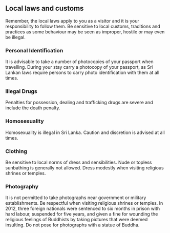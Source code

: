 ## Local laws and customs

Remember, the local laws apply to you as a visitor and it is your responsibility to follow them. Be sensitive to local customs, traditions and practices as some behaviour may be seen as improper, hostile or may even be illegal.

### **Personal Identification**

It is advisable to take a number of photocopies of your passport when travelling. During your stay carry a photocopy of your passport, as Sri Lankan laws require persons to carry photo identification with them at all times.

### **Illegal Drugs**

Penalties for possession, dealing and trafficking drugs are severe and include the death penalty.

### **Homosexuality**

Homosexuality is illegal in Sri Lanka. Caution and discretion is advised at all times.

### **Clothing**

Be sensitive to local norms of dress and sensibilities. Nude or topless sunbathing is generally not allowed. Dress modestly when visiting religious shrines or temples.

### **Photography**

It is not permitted to take photographs near government or military establishments. Be respectful when visiting religious shrines or temples. In 2012, three foreign nationals were sentenced to six months in prison with hard labour, suspended for five years, and given a fine for wounding the religious feelings of Buddhists by taking pictures that were deemed insulting. Do not pose for photographs with a statue of Buddha.